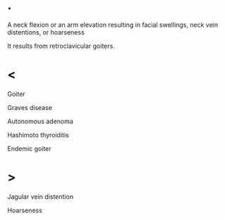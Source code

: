 # .

A neck flexion or an arm elevation resulting in facial swellings, neck vein distentions, or hoarseness

It results from retroclavicular goiters.

# <

Goiter

Graves disease

Autonomous adenoma

Hashimoto thyroiditis

Endemic goiter

# >

Jagular vein distention

Hoarseness
